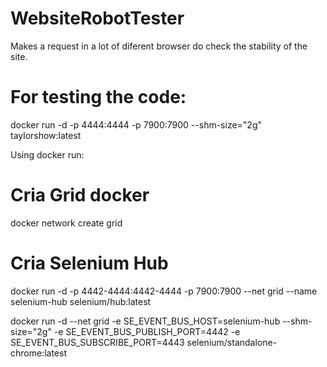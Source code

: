 # WebsiteRobotTester
Makes a request in a lot of diferent browser do check the stability of the site.

# For testing the code:
docker run -d -p 4444:4444 -p 7900:7900 --shm-size="2g" taylorshow:latest

Using docker run:
# Cria Grid docker
docker network create grid
# Cria Selenium Hub
docker run -d -p 4442-4444:4442-4444 -p 7900:7900 --net grid --name selenium-hub selenium/hub:latest

 docker run -d --net grid -e SE_EVENT_BUS_HOST=selenium-hub --shm-size="2g" -e SE_EVENT_BUS_PUBLISH_PORT=4442 -e SE_EVENT_BUS_SUBSCRIBE_PORT=4443 selenium/standalone-chrome:latest
